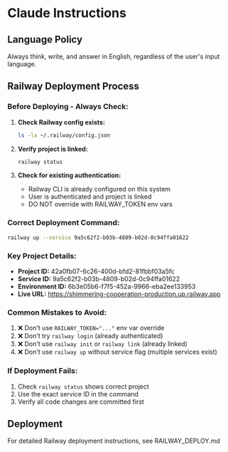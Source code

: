 # Claude Instructions

## Language Policy
Always think, write, and answer in English, regardless of the user's input language.

## Railway Deployment Process

### Before Deploying - Always Check:
1. **Check Railway config exists:**
   ```bash
   ls -la ~/.railway/config.json
   ```

2. **Verify project is linked:**
   ```bash
   railway status
   ```

3. **Check for existing authentication:**
   - Railway CLI is already configured on this system
   - User is authenticated and project is linked
   - DO NOT override with RAILWAY_TOKEN env vars

### Correct Deployment Command:
```bash
railway up --service 9a5c62f2-b03b-4809-b02d-0c94ffa01622
```

### Key Project Details:
- **Project ID:** 42a0fb07-6c26-400d-bfd2-81fbbf03a5fc
- **Service ID:** 9a5c62f2-b03b-4809-b02d-0c94ffa01622  
- **Environment ID:** 6b3e05b6-f7f5-452a-9966-eba2ee133953
- **Live URL:** https://shimmering-cooperation-production.up.railway.app

### Common Mistakes to Avoid:
1. ❌ Don't use `RAILWAY_TOKEN="..."` env var override
2. ❌ Don't try `railway login` (already authenticated)
3. ❌ Don't use `railway init` or `railway link` (already linked)
4. ❌ Don't use `railway up` without service flag (multiple services exist)

### If Deployment Fails:
1. Check `railway status` shows correct project
2. Use the exact service ID in the command
3. Verify all code changes are committed first

## Deployment
For detailed Railway deployment instructions, see RAILWAY_DEPLOY.md